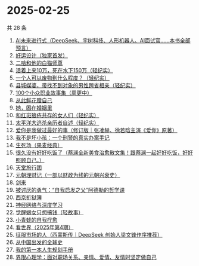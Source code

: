 # 2025-02-25

共 28 条

<!-- BEGIN WEREAD -->
<!-- 最后更新时间 2025-02-25 17:18:24 +0800 -->
1. [AI未来进行式（DeepSeek、宇树科技、人形机器人、AI面试官……本书全部预言）](https://weread.qq.com/web/bookDetail/0bc32b20813ab6d9fg0114c1)
1. [好运设计（独家首发）](https://weread.qq.com/web/bookDetail/6ef32e40813ab8e9bg014638)
1. [二哈和他的白猫师尊](https://weread.qq.com/web/bookDetail/c1732d00813ab9af3g0196d0)
1. [活着上来10万，死在水下150万（轻纪实）](https://weread.qq.com/web/bookDetail/bba32680813ab9ae3g010241)
1. [一个人可以废物到什么程度？（轻纪实）](https://weread.qq.com/web/bookDetail/783324e0813ab9b06g018543)
1. [县城媒婆，带找不到对象的男性跨省相亲（轻纪实）](https://weread.qq.com/web/bookDetail/ce532d70813ab9af4g014af3)
1. [100个小众职业故事集（周更中）](https://weread.qq.com/web/bookDetail/6d832b40813ab9a86g01102d)
1. [从此鲜花赠自己](https://weread.qq.com/web/bookDetail/04332240813ab9a8bg011a38)
1. [她，困在婚姻里](https://weread.qq.com/web/bookDetail/a4032760813ab9acbg019c58)
1. [和红斑狼疮共存的女人们（轻纪实）](https://weread.qq.com/web/bookDetail/65932040813ab9ae1g019d4e)
1. [太平洋大逃杀亲历者自述（轻纪实）](https://weread.qq.com/web/bookDetail/ddf32850813ab9b05g019502)
1. [爱你是我做过最好的事（修订版｜张凌赫、徐若晗主演《爱你》原著）](https://weread.qq.com/web/bookDetail/bc8321105e217abc8d72cf1)
1. [我不是坏小孩：一个刑警的真实办案手记](https://weread.qq.com/web/bookDetail/d2832000813ab974cg011e42)
1. [生死场（果麦经典）](https://weread.qq.com/web/bookDetail/c8b32d1071913d8dc8b9a89)
1. [很久没有好好吃饭了（蔡澜全新美食治愈散文集！跟蔡澜一起好好吃饭，好好照顾自己。）](https://weread.qq.com/web/bookDetail/741329d0813ab9aacg0102d2)
1. [天堂旅行团](https://weread.qq.com/web/bookDetail/1cc32510726d716d1cc2484)
1. [元朝理财记（一部以财政为线的元朝兴衰史）](https://weread.qq.com/web/bookDetail/93432de0813ab9aacg011ef7)
1. [剑来](https://weread.qq.com/web/bookDetail/8e5326b07153adcf8e53d42)
1. [被讨厌的勇气：“自我启发之父”阿德勒的哲学课](https://weread.qq.com/web/bookDetail/8b9329607186dc198b9bdab)
1. [西京折狱簿](https://weread.qq.com/web/bookDetail/f4a32c50813ab99ecg013294)
1. [神经网络与深度学习](https://weread.qq.com/web/bookDetail/74732bb0813ab98e0g016e10)
1. [觉醒嫡女只想搞钱（轻故事）](https://weread.qq.com/web/bookDetail/d7032ff0813ab9accg01340d)
1. [小青蛙的自我疗愈](https://weread.qq.com/web/bookDetail/2ea32390813ab9a9eg014f4c)
1. [看世界（2025年第4期）](https://weread.qq.com/web/bookDetail/51332480813ab9b1cg0115f2)
1. [征服市场的人（西蒙斯传｜DeepSeek 创始人梁文锋作序推荐）](https://weread.qq.com/web/bookDetail/57d322107228916857ddb4f)
1. [从中国出发的全球史](https://weread.qq.com/web/bookDetail/4d932f90813ab97d4g0180b1)
1. [我的第一本人生规划手册](https://weread.qq.com/web/bookDetail/ccd32c507248ef23ccd6275)
1. [界限心理学：面对职场关系、亲情、爱情、友情时坚定做自己](https://weread.qq.com/web/bookDetail/d5632fc0813ab6e28g014ccc)
<!-- END WEREAD -->